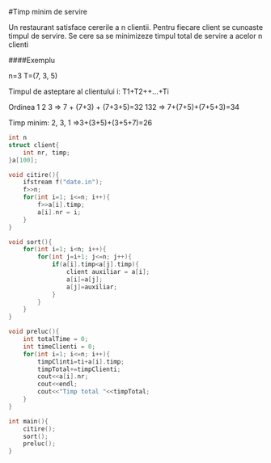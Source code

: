 #Timp minim de servire

Un restaurant satisface cererile a n clientii. Pentru fiecare client se cunoaste timpul de servire. Se cere sa se minimizeze timpul total de servire a acelor n clienti

####Exemplu

n=3
T=(7, 3, 5)

Timpul de asteptare al clientului i: T1+T2++...+Ti

Ordinea 1 2 3 => 7 + (7+3) + (7+3+5)=32
132 => 7+(7+5)+(7+5+3)=34

Timp minim: 2, 3, 1 =>3+(3+5)+(3+5+7)=26

```c++
int n
struct client{
	int nr, timp;
}a[100];

void citire(){
	ifstream f("date.in");
	f>>n;
	for(int i=1; i<=n; i++){
		f>>a[i].timp;
		a[i].nr = i;
	}
}

void sort(){
	for(int i=1; i<n; i++){
		for(int j=i+1; j<=n; j++){
			if(a[i].timp<a[j].timp){
				client auxiliar = a[i];
				a[i]=a[j];
				a[j]=auxiliar;
			}
		}
	}
}

void preluc(){
	int totalTime = 0;
	int timeClienti = 0;
	for(int i=1; i<=n; i++){
		timpClinti=ti+a[i].timp;
		timpTotal+=timpClienti;
		cout<<a[i].nr;
		cout<<endl;
		cout<<"Timp total "<<timpTotal;
	}
}

int main(){
	citire();
	sort();
	preluc();
}

```